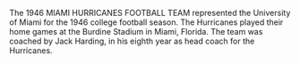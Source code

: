 The 1946 MIAMI HURRICANES FOOTBALL TEAM represented the University of Miami for the 1946 college football season. The Hurricanes played their home games at the Burdine Stadium in Miami, Florida. The team was coached by Jack Harding, in his eighth year as head coach for the Hurricanes.
